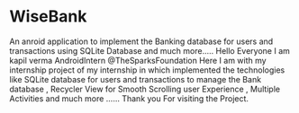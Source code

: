 # WiseBank
An anroid application to implement the Banking database for users and transactions using SQLite Database and much more.....
Hello Everyone I am kapil verma AndroidIntern @TheSparksFoundation 
Here I am with my internship project of my internship in which implemented the technologies like SQLite database for users and transactions to manage the Bank database , Recycler View for Smooth Scrolling user Experience , Multiple Activities and much more ......
Thank you For visiting the Project.
